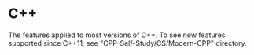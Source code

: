 # C++
The features applied to most versions of C++. To see new features supported since C++11, see "CPP-Self-Study/CS/Modern-CPP" directory.
